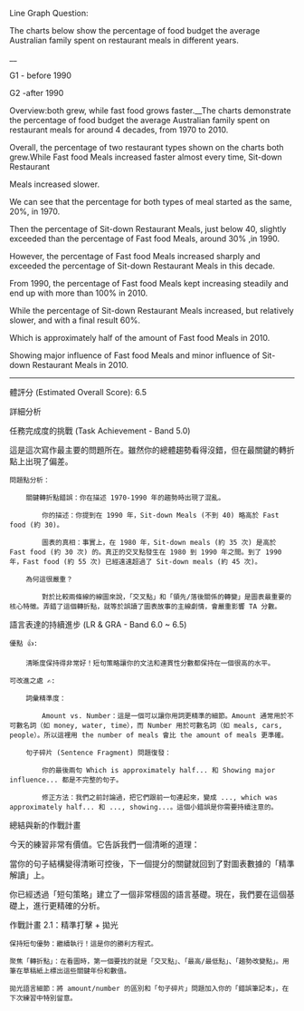Line Graph Question: 

The charts below show the percentage of food budget the average Australian family spent on restaurant meals in different years. 




__


G1 - before 1990

G2 -after 1990


Overview:both grew, while fast food grows faster.__The charts demonstrate the percentage of food budget the average Australian family spent on restaurant meals for around 4 decades, from 1970 to 2010.


Overall, the percentage of  two restaurant types shown on the charts both grew.While Fast food Meals increased faster almost every time, Sit-down Restaurant

Meals increased slower.


We can see that the percentage for both types of meal started as the same, 20%, in 1970.

Then the percentage of Sit-down Restaurant Meals, just below 40, slightly exceeded than the percentage of Fast food Meals, around 30% ,in 1990.

However, the percentage of Fast food Meals increased sharply and exceeded the percentage of Sit-down Restaurant Meals in this decade.


From 1990, the percentage of Fast food Meals kept increasing steadily and end up with more than 100% in 2010.

While the percentage of Sit-down Restaurant Meals increased, but relatively slower, and with a final result 60%.

Which is approximately half of the amount of  Fast food Meals in 2010.

Showing major influence of Fast food Meals and minor influence of  Sit-down Restaurant Meals in 2010. 
___
體評分 (Estimated Overall Score): 6.5

詳細分析

任務完成度的挑戰 (Task Achievement - Band 5.0)

這是這次寫作最主要的問題所在。雖然你的總體趨勢看得沒錯，但在最關鍵的轉折點上出現了偏差。

    問題點分析：

        關鍵轉折點錯誤：你在描述 1970-1990 年的趨勢時出現了混亂。

            你的描述：你提到在 1990 年，Sit-down Meals (不到 40) 略高於 Fast food (約 30)。

            圖表的真相：事實上，在 1980 年，Sit-down meals (約 35 次) 是高於 Fast food (約 30 次) 的。真正的交叉點發生在 1980 到 1990 年之間。到了 1990 年，Fast food (約 55 次) 已經遠遠超過了 Sit-down meals (約 45 次)。

        為何這很嚴重？

            對於比較兩條線的線圖來說，「交叉點」和「領先/落後關係的轉變」是圖表最重要的核心特徵。弄錯了這個轉折點，就等於誤讀了圖表故事的主線劇情，會嚴重影響 TA 分數。

語言表達的持續進步 (LR & GRA - Band 6.0 ~ 6.5)

    優點 👍:

        清晰度保持得非常好！短句策略讓你的文法和連貫性分數都保持在一個很高的水平。

    可改進之處 ✍️:

        詞彙精準度：

            Amount vs. Number：這是一個可以讓你用詞更精準的細節。Amount 通常用於不可數名詞（如 money, water, time），而 Number 用於可數名詞（如 meals, cars, people）。所以這裡用 the number of meals 會比 the amount of meals 更準確。

        句子碎片 (Sentence Fragment) 問題復發：

            你的最後兩句 Which is approximately half... 和 Showing major influence... 都是不完整的句子。

            修正方法：我們之前討論過，把它們跟前一句連起來，變成 ..., which was approximately half... 和 ..., showing...。這個小錯誤是你需要持續注意的。

總結與新的作戰計畫

今天的練習非常有價值。它告訴我們一個清晰的道理：

當你的句子結構變得清晰可控後，下一個提分的關鍵就回到了對圖表數據的「精準解讀」上。

你已經透過「短句策略」建立了一個非常穩固的語言基礎。現在，我們要在這個基礎上，進行更精確的分析。

作戰計畫 2.1：精準打擊 + 拋光

    保持短句優勢：繼續執行！這是你的勝利方程式。

    聚焦「轉折點」：在看圖時，第一個要找的就是「交叉點」、「最高/最低點」、「趨勢改變點」。用筆在草稿紙上標出這些關鍵年份和數值。

    拋光語言細節：將 amount/number 的區別和「句子碎片」問題加入你的「錯誤筆記本」，在下次練習中特別留意。

